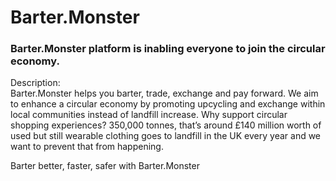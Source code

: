 # Barter.Monster  
 
### Barter.Monster platform is inabling everyone to join the circular economy.  

Description:  
Barter.Monster helps you barter, trade, exchange and pay forward. We aim to enhance a circular economy by promoting upcycling and exchange within local communities instead of landfill increase. Why support circular shopping experiences? 350,000 tonnes, that’s around £140 million worth of used but still wearable clothing goes to landfill in the UK every year and we want to prevent that from happening.  

Barter better, faster, safer with Barter.Monster
